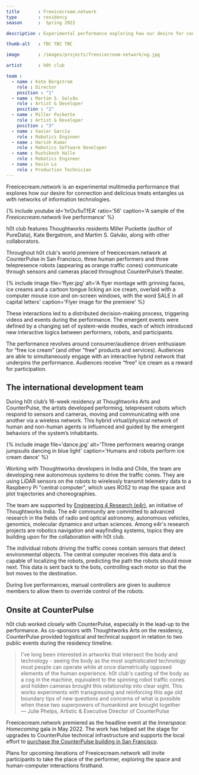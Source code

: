 ```yaml
---
title       : Freeicecream.network
type        : residency
season      :  Spring 2022

description : Experimental performance exploring how our desire for connection and delicious treats entangles us with networks of information technologies.

thumb-alt   : TBC TBC TBC

image       : /images/projects/freeicecream-network/og.jpg

artist      : h0t club

team :
  - name : Kate Bergstrom
    role : Director
    position : "1"
  - name : Martim S. Galvão
    role : Artist & Developer
    position : "2"
  - name : Miller Puckette
    role : Artist & Developer
    position : "3"
  - name : Xavier García
    role : Robotics Engineer
  - name : Harish Kumar
    role : Robotics Software Developer
  - name : Rushikesh Halle
    role : Robotics Engineer
  - name : Kevin Lo
    role : Production Technician
---
```

Freeicecream.network is an experimental multimedia performance that explores how our desire for connection and delicious treats entangles us with networks of information technologies. 

{% include youtube id='hrOu1iuTfEA' ratio='56'
   caption='A sample of the *Freeicecream.network* live performance' %}

h0t club features Thoughtworks residents Miller Puckette (author of PureData), Kate Bergstrom, and Martim S. Galvão, along with other collaborators.

Throughout h0t club's world premiere of freeicecream.network at CounterPulse in San Francisco, three human performers and three telepresence robots (appearing as orange traffic cones) communicate through sensors and cameras placed throughout CounterPulse’s theater.

{% include image file='flyer.jpg'
   alt='A flyer montage with grinning faces, ice creams and a cartoon tongue licking an ice cream, overlaid with a computer mouse icon and on-screen windows, with the word SALE in all capital letters'
   caption='Flyer image for the premiere' %}

These interactions led to a distributed decision-making process, triggering videos and events during the performance. The emergent events were defined by a changing set of system-wide modes, each of which introduced new interactive logics between performers, robots, and participants.

The performance revolves around consumer/audience driven enthusiasm for “free ice cream” (and other "free" products and services). Audiences are able to simultaneously engage with an interactive hybrid network that underpins the performance. Audiences receive “free” ice cream as a reward for participation.

## The international development team

During h0t club’s 16-week residency at Thoughtworks Arts and CounterPulse, the artists developed performing, telepresent robots which respond to sensors and cameras, moving and communicating with one another via a wireless network. This hybrid virtual/physical network of human and non-human agents is influenced and guided by the emergent behaviors of the system’s inhabitants.

{% include image file='dance.jpg'
   alt='Three performers wearing orange jumpsuits dancing in blue light'
   caption='Humans and robots perform ice cream dance' %}

Working with Thoughtworks developers in India and Chile, the team are developing new autonomous systems to drive the traffic cones. They are using LiDAR sensors on the robots to wirelessly transmit telemetry data to a Raspberry Pi "central computer", which uses ROS2 to map the space and plot trajectories and choreographies.

The team are supported by [Engineering 4 Research (e4r)](https://www.thoughtworks.com/engineering-research), an initiative of Thoughtworks India. The e4r community are committed to advanced research in the fields of radio and optical astronomy, autonomous vehicles, genomics, molecular dynamics and urban sciences. Among e4r's research projects are robotics navigation and wayfinding systems, topics they are building upon for the collaboration with h0t club.

The individual robots driving the traffic cones contain sensors that detect environmental objects. The central computer receives this data and is capable of localizing the robots, predicting the path the robots should move next. This data is sent back to the bots, controlling each motor so that the bot moves to the destination.

During live performances, manual controllers are given to audience members to allow them to override control of the robots.

## Onsite at CounterPulse

h0t club worked closely with CounterPulse, especially in the lead-up to the performance. As co-sponsors with Thoughtworks Arts on the residency, CounterPulse provided logistical and technical support in relation to two public events during the residency timeline.

> I've long been interested in artworks that intersect the body and technology - seeing the body as the most sophisticated technology most people can operate while at once diametrically opposed elements of the human experience. h0t club's casting of the body as a cog in the machine, equivalent to the spinning robot traffic cones and hidden cameras brought this relationship into clear sight. This works experiments with transgressing and reinforcing this age old boundary tips of new questions and concerns of what is possible when these two superpowers of humankind are brought together<br><span class='quotee'>— Julie Phelps, Artistic & Executive Director of CounterPulse</span>

Freeicecream.network premiered as the headline event at the _Innerspace: Homecoming_ gala in May 2022. The work has helped set the stage for upgrades to CounterPulse technical infrastructure and supports the local effort to [purchase the CounterPulse building in San Francisco](https://counterpulse.org/event/buyourbuilding/).

Plans for upcoming iterations of Freeicecream.network will invite participants to take the place of the performer, exploring the space and human-computer interactions firsthand.